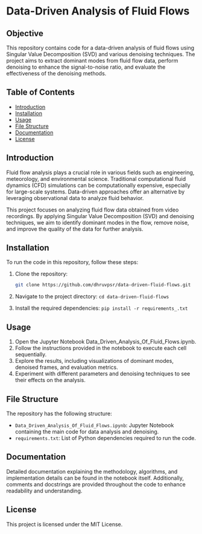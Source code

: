 # Data-Driven Analysis of Fluid Flows

## Objective
This repository contains code for a data-driven analysis of fluid flows using Singular Value Decomposition (SVD) and various denoising techniques. The project aims to extract dominant modes from fluid flow data, perform denoising to enhance the signal-to-noise ratio, and evaluate the effectiveness of the denoising methods.

## Table of Contents

- [Introduction](#introduction)
- [Installation](#installation)
- [Usage](#usage)
- [File Structure](#file-structure)
- [Documentation](#documentation)
- [License](#license)

## Introduction

Fluid flow analysis plays a crucial role in various fields such as engineering, meteorology, and environmental science. Traditional computational fluid dynamics (CFD) simulations can be computationally expensive, especially for large-scale systems. Data-driven approaches offer an alternative by leveraging observational data to analyze fluid behavior.

This project focuses on analyzing fluid flow data obtained from video recordings. By applying Singular Value Decomposition (SVD) and denoising techniques, we aim to identify dominant modes in the flow, remove noise, and improve the quality of the data for further analysis.

## Installation

To run the code in this repository, follow these steps:

1. Clone the repository:

   ```bash
   git clone https://github.com/dhruvpsr/data-driven-fluid-flows.git

2. Navigate to the project directory:
`cd data-driven-fluid-flows`

3. Install the required dependencies:
`pip install -r requirements_.txt`

## Usage
1. Open the Jupyter Notebook Data_Driven_Analysis_Of_Fluid_Flows.ipynb.
2. Follow the instructions provided in the notebook to execute each cell sequentially.
3. Explore the results, including visualizations of dominant modes, denoised frames, and evaluation metrics.
4. Experiment with different parameters and denoising techniques to see their effects on the analysis.

## File Structure
The repository has the following structure:

- `Data_Driven_Analysis_Of_Fluid_Flows.ipynb`: Jupyter Notebook containing the main code for data analysis and denoising.
- `requirements.txt`: List of Python dependencies required to run the code.

## Documentation
Detailed documentation explaining the methodology, algorithms, and implementation details can be found in the notebook itself. Additionally, comments and docstrings are provided throughout the code to enhance readability and understanding.

## License
This project is licensed under the MIT License.
